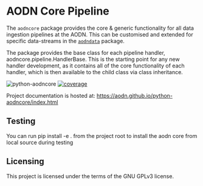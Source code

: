 # AODN Core Pipeline

The `aodncore` package provides the core & generic functionality for all data ingestion pipelines at the AODN. This can be customised and extended for specific data-streams in the [`aodndata`](https://github.com/aodn/python-aodndata) package.

The package provides the base class for each pipeline handler, aodncore.pipeline.HandlerBase. This is the starting point for any new handler development, as it contains all of the core functionality of each handler, which is then available to the child class via class inheritance.

![python-aodncore](https://github.com/aodn/python-aodncore/workflows/python-aodncore/badge.svg)
[![coverage](https://codecov.io/gh/aodn/python-aodncore/branch/master/graph/badge.svg)](https://codecov.io/gh/aodn/python-aodncore)

Project documentation is hosted at: https://aodn.github.io/python-aodncore/index.html

## Testing
You can run pip install -e . from the project root to install the aodn core from local source during testing

## Licensing
This project is licensed under the terms of the GNU GPLv3 license.